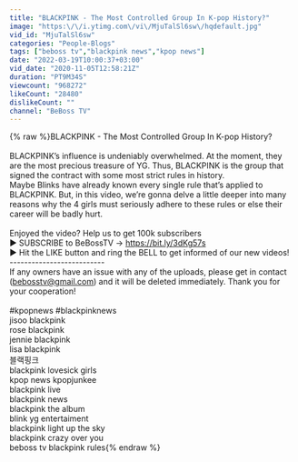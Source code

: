 ```yaml
---
title: "BLACKPINK - The Most Controlled Group In K-pop History?"
image: "https:\/\/i.ytimg.com\/vi\/MjuTalSl6sw\/hqdefault.jpg"
vid_id: "MjuTalSl6sw"
categories: "People-Blogs"
tags: ["beboss tv","blackpink news","kpop news"]
date: "2022-03-19T10:00:37+03:00"
vid_date: "2020-11-05T12:58:21Z"
duration: "PT9M34S"
viewcount: "968272"
likeCount: "28480"
dislikeCount: ""
channel: "BeBoss TV"
---
```

{% raw %}BLACKPINK - The Most Controlled Group In K-pop History?<br /><br />BLACKPINK’s influence is undeniably overwhelmed. At the moment, they are the most precious treasure of YG. Thus, BLACKPINK is the group that signed the contract with some most strict rules in history.<br />Maybe Blinks have already known every single rule that’s applied to BLACKPINK. But, in this video, we’re gonna delve a little deeper into many reasons why the 4 girls must seriously adhere to these rules or else their career will be badly hurt.<br /><br />Enjoyed the video? Help us to get 100k subscribers<br />► SUBSCRIBE to BeBossTV → <a rel="nofollow" target="blank" href="https://bit.ly/3dKg57s">https://bit.ly/3dKg57s</a><br />► Hit the LIKE button and ring the BELL to get informed of our new videos!<br />--------------------------<br />If any owners have an issue with any of the uploads, please get in contact (bebosstv@gmail.com) and it will be deleted immediately. Thank you for your cooperation!<br /><br />#kpopnews #blackpinknews<br />jisoo blackpink<br />rose blackpink<br />jennie blackpink<br />lisa blackpink<br />블랙핑크<br />blackpink lovesick girls<br />kpop news kpopjunkee<br />blackpink live<br />blackpink news<br />blackpink the album<br />blink yg entertaiment<br />blackpink light up the sky<br />blackpink crazy over you<br />beboss tv blackpink rules{% endraw %}
